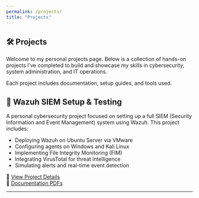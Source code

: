 ```yaml
---
permalink: /projects/
title: "Projects"
---
```


## 🛠️ Projects

Welcome to my personal projects page. Below is a collection of hands-on projects I’ve completed to build and showcase my skills in cybersecurity, system administration, and IT operations.

Each project includes documentation, setup guides, and tools used.

## 🔐 Wazuh SIEM Setup & Testing

A personal cybersecurity project focused on setting up a full SIEM (Security Information and Event Management) system using Wazuh. This project includes:

- Deploying Wazuh on Ubuntu Server via VMware
- Configuring agents on Windows and Kali Linux
- Implementing File Integrity Monitoring (FIM)
- Integrating VirusTotal for threat intelligence
- Simulating alerts and real-time event detection

🔗 [View Project Details](/wazuh/)  
📄 [Documentation PDFs](/documentation/)

---
